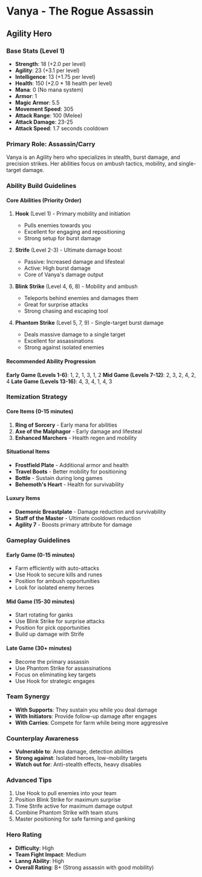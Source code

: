 # Vanya - The Rogue Assassin
## Agility Hero

### Base Stats (Level 1)
- **Strength**: 18 (+2.0 per level)
- **Agility**: 23 (+3.1 per level)
- **Intelligence**: 13 (+1.75 per level)
- **Health**: 150 (+2.0 * 18 health per level)
- **Mana**: 0 (No mana system)
- **Armor**: 1
- **Magic Armor**: 5.5
- **Movement Speed**: 305
- **Attack Range**: 100 (Melee)
- **Attack Damage**: 23-25
- **Attack Speed**: 1.7 seconds cooldown

### Primary Role: Assassin/Carry
Vanya is an Agility hero who specializes in stealth, burst damage, and precision strikes. Her abilities focus on ambush tactics, mobility, and single-target damage.

### Ability Build Guidelines

#### Core Abilities (Priority Order)
1. **Hook** (Level 1) - Primary mobility and initiation
   - Pulls enemies towards you
   - Excellent for engaging and repositioning
   - Strong setup for burst damage

2. **Strife** (Level 2-3) - Ultimate damage boost
   - Passive: Increased damage and lifesteal
   - Active: High burst damage
   - Core of Vanya's damage output

3. **Blink Strike** (Level 4, 6, 8) - Mobility and ambush
   - Teleports behind enemies and damages them
   - Great for surprise attacks
   - Strong chasing and escaping tool

4. **Phantom Strike** (Level 5, 7, 9) - Single-target burst damage
   - Deals massive damage to a single target
   - Excellent for assassinations
   - Strong against isolated enemies

#### Recommended Ability Progression
**Early Game (Levels 1-6)**: 1, 2, 1, 3, 1, 2
**Mid Game (Levels 7-12)**: 2, 3, 2, 4, 2, 4
**Late Game (Levels 13-16)**: 4, 3, 4, 1, 4, 3

### Itemization Strategy

#### Core Items (0-15 minutes)
1. **Ring of Sorcery** - Early mana for abilities
2. **Axe of the Malphagor** - Early damage and lifesteal
3. **Enhanced Marchers** - Health regen and mobility

#### Situational Items
- **Frostfield Plate** - Additional armor and health
- **Travel Boots** - Better mobility for positioning
- **Bottle** - Sustain during long games
- **Behemoth's Heart** - Health for survivability

#### Luxury Items
- **Daemonic Breastplate** - Damage reduction and survivability
- **Staff of the Master** - Ultimate cooldown reduction
- **Agility 7** - Boosts primary attribute for damage

### Gameplay Guidelines

#### Early Game (0-15 minutes)
- Farm efficiently with auto-attacks
- Use Hook to secure kills and runes
- Position for ambush opportunities
- Look for isolated enemy heroes

#### Mid Game (15-30 minutes)
- Start rotating for ganks
- Use Blink Strike for surprise attacks
- Position for pick opportunities
- Build up damage with Strife

#### Late Game (30+ minutes)
- Become the primary assassin
- Use Phantom Strike for assassinations
- Focus on eliminating key targets
- Use Hook for strategic engages

### Team Synergy
- **With Supports**: They sustain you while you deal damage
- **With Initiators**: Provide follow-up damage after engages
- **With Carries**: Compete for farm while being more aggressive

### Counterplay Awareness
- **Vulnerable to**: Area damage, detection abilities
- **Strong against**: Isolated heroes, low-mobility targets
- **Watch out for**: Anti-stealth effects, heavy disables

### Advanced Tips
1. Use Hook to pull enemies into your team
2. Position Blink Strike for maximum surprise
3. Time Strife active for maximum damage output
4. Combine Phantom Strike with team stuns
5. Master positioning for safe farming and ganking

### Hero Rating
- **Difficulty**: High
- **Team Fight Impact**: Medium
- **Lanng Ability**: High
- **Overall Rating**: B+ (Strong assassin with good mobility)
